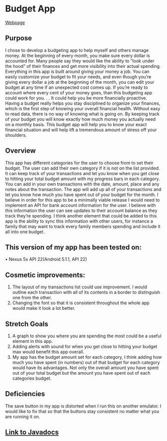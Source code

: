 # Budget App

[Webpage](https://anakissler.github.io/BudgetingApp/)

## Purpose

I chose to develop a budgeting app to help myself and others manage money.  At the beginning of every month, you make sure every dollar is accounted for.  Many people say they would like the ability to “look under the hood” of their finances and get more visibility into their actual spending.  Everything in this app is built around giving your money a job.   You can easily customize your budget to fit your needs, and even though you’re giving every dollar a job at the beginning of the month, you can edit your budget at any time if an unexpected cost comes up.   If you’re ready to account where every cent of your money goes, than this budgeting app could work for you. . .  It could help you be more financially proactive.  Having a budget really helps you stay disciplined to organize your finances, which is the first step of knowing your overall financial health.  Without easy to read data, there is no way of knowing what is going on.  By keeping track of your budget you will know exactly how much money you actually need on a monthly basis.  This budget app will help you to know your exact financial situation and will help lift a tremendous amount of stress off your shoulders.  

## Overview

This app has different categories for the user to choose from to set their budget.  The user can add their own category if it is not on the list provided.  It can keep track of your transactions and let you know when you get close to hitting your total budget amount with my progress bars in each category.  You can add in your own transactions with the date, amount, place and any notes about the transaction.  The app will add up all of your transactions and let you know how much you have spent out of your budget for the month. I believe in order for this app to be a minimally viable release I would need to implement an API for bank account information for the user.  I believe with this information the user can see updates to their account balance as they track they’re spending.  I think another element that could be added to this app is the ability to sync this information with other users, for instance a family that may want to track every family members spending and include it all into one budget.  
 

## This version of my app has been tested on:
•	Nexus 5x API 22(Android 5.1.1, API 22)

## Cosmetic improvements:
1.	 The layout of my transactions list could use improvement.  I would outline each transaction with all of its contents in a border to distinguish one from the other.  
2.	 Changing the font so that it is consistent throughout the whole app would make it look a lot better.

## Stretch Goals

1.	A graph to show you where you are spending the most could be a useful element in this app. 
2.	Adding alerts with sound for when you get close to hitting your budget max would benefit this app overall. 
3.	My app has the budget amount set for each category, I think adding how much you have spent (in numbers) out of that budget for each category would have its advantages.  Not only the overall amount you have spent out of your total budget but the amount you have spent out of each categories budget.  

## Deficiencies

The save button in my app is distorted when I run this on another emulator.  I would like to fix that so that the buttons stay consistent no matter what you are running it on.  

## [Link to Javadocs](docs)   




